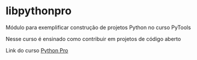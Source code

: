 # libpythonpro
Módulo para exemplificar construção de projetos Python no curso PyTools

Nesse curso é ensinado como contribuir em projetos de código aberto

Link do curso [Python Pro](https://libpythonprobr.appsppot.com/)